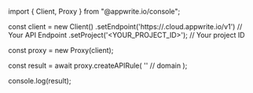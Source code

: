 import { Client, Proxy } from "@appwrite.io/console";

const client = new Client()
    .setEndpoint('https://<REGION>.cloud.appwrite.io/v1') // Your API Endpoint
    .setProject('<YOUR_PROJECT_ID>'); // Your project ID

const proxy = new Proxy(client);

const result = await proxy.createAPIRule(
    '' // domain
);

console.log(result);
